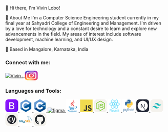 👋 Hi there, I'm Vivin Lobo!

🌟 About Me
I'm a Computer Science Engineering student currently in my final year at Sahyadri College of Engineering and Management. I'm driven by a love for technology and a constant desire to learn and explore new advancements in the field. My areas of interest include software development, machine learning, and UI/UX design.

📍 Based in Mangalore, Karnataka, India

<h3 align="left">Connect with me:</h3>
<p align="left">
<a href="https://www.linkedin.com/in/vivinlobo/" target="blank">
  <img align="center" src="https://raw.githubusercontent.com/rahuldkjain/github-profile-readme-generator/master/src/images/icons/Social/linked-in-alt.svg" alt="Vivin ." height="30" width="40" />
</a>
<a href="https://www.instagram.com/lobo_vivin_03/" target="blank">
  <img align="center" src="https://github.com/tandpfun/skill-icons/blob/main/icons/Instagram.svg" alt="Vivin ." height="30" width="40" />
</a>

</p>

<h3 align="left">Languages and Tools:</h3>
<p align="left"> 
  <a href="https://getbootstrap.com" target="_blank" rel="noreferrer"> 
    <img src="https://github.com/tandpfun/skill-icons/blob/main/icons/Bootstrap.svg" alt="bootstrap" width="40" height="40"/> 
  </a> 
  <a href="https://www.cprogramming.com/" target="_blank" rel="noreferrer"> 
    <img src="https://raw.githubusercontent.com/devicons/devicon/master/icons/c/c-original.svg" alt="c" width="40" height="40"/> 
  </a> 
  <a href="https://www.w3schools.com/cpp/" target="_blank" rel="noreferrer"> 
    <img src="https://raw.githubusercontent.com/devicons/devicon/master/icons/cplusplus/cplusplus-original.svg" alt="cplusplus" width="40" height="40"/> 
  </a> 
  <a href="https://www.figma.com/" target="_blank" rel="noreferrer"> 
    <img src="https://www.vectorlogo.zone/logos/figma/figma-icon.svg" alt="figma" width="40" height="40"/> 
  </a> 
  <a href="https://www.java.com" target="_blank" rel="noreferrer"> 
    <img src="https://raw.githubusercontent.com/devicons/devicon/master/icons/java/java-original.svg" alt="java" width="40" height="40"/> 
  </a> 
  <a href="https://developer.mozilla.org/en-US/docs/Web/JavaScript" target="_blank" rel="noreferrer"> 
    <img src="https://raw.githubusercontent.com/devicons/devicon/master/icons/javascript/javascript-original.svg" alt="javascript" width="40" height="40"/> 
  </a> 
  <a href="https://nodejs.org" target="_blank" rel="noreferrer"> 
    <img src="https://github.com/tandpfun/skill-icons/blob/main/icons/NodeJS-Light.svg" alt="nodejs" width="40" height="40"/> 
  </a> 
  <a href="https://reactjs.org/" target="_blank" rel="noreferrer"> 
    <img src="https://raw.githubusercontent.com/devicons/devicon/master/icons/react/react-original-wordmark.svg" alt="react" width="40" height="40"/> 
  </a>
  <a href="https://www.python.org/" target="_blank" rel="noreferrer"> 
    <img src="https://github.com/devicons/devicon/blob/master/icons/python/python-original-wordmark.svg" alt="python" width="40" height="40"/> 
  </a>
  <a href="https://nextjs.org/" target="_blank" rel="noreferrer">
    <img src="https://github.com/tandpfun/skill-icons/blob/main/icons/NextJS-Dark.svg" alt="python" width="40" height="40"/> 
  </a>
  <a href="https://tailwindcss.com/" target="_blank" rel="noreferrer">
    <img src="https://github.com/tandpfun/skill-icons/blob/main/icons/TailwindCSS-Light.svg" alt="python" width="40" height="40"/> 
  </a>
  <a href="https://www.cypress.io/" target="_blank" rel="noreferrer"> 
    <img src="https://github.com/tandpfun/skill-icons/blob/main/icons/Cypress-Light.svg" alt="Cypress" width="40" height="40"/> 
  </a>
    <a href="https://www.mysql.com/" target="_blank" rel="noreferrer"> 
    <img src="https://github.com/devicons/devicon/blob/master/icons/mysql/mysql-original-wordmark.svg" alt="Mysql" width="40" height="40"/> 
  </a>
  <a href="https://github.com/" target="_blank" rel="noreferrer"> 
    <img src="https://github.com/tandpfun/skill-icons/blob/main/icons/Github-Light.svg" alt="Mysql" width="40" height="40"/> 
  </a>


</p>


